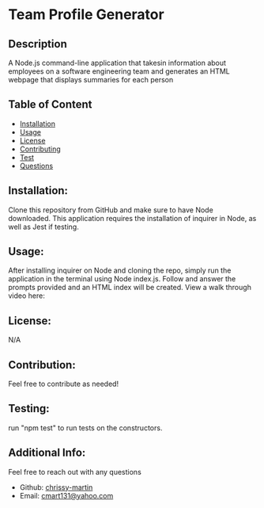 # Team Profile Generator
  

## Description

A Node.js command-line application that takesin information about employees on a software engineering team and generates an HTML webpage that displays summaries for each person

## Table of Content
- [Installation](#installation)
- [Usage](#usage)
- [License](#license)
- [Contributing](#contributing)
- [Test](#Test)
- [Questions](#questions)


## Installation:

 Clone this repository from GitHub and make sure to have Node downloaded. This application requires the installation of inquirer in Node, as well as Jest if testing.

## Usage:

After installing inquirer on Node and cloning the repo, simply run the application in the terminal using Node index.js. Follow and answer the prompts provided and an HTML index will be created. View a walk through video here: 

## License:

N/A


## Contribution:

Feel free to contribute as needed!


## Testing:

run "npm test" to run tests on the constructors.


## Additional Info:

Feel free to reach out with any questions

- Github: [chrissy-martin](https://github.com/chrissy-martin)
- Email: cmart131@yahoo.com 
